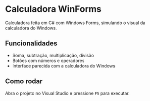 # Calculadora WinForms

Calculadora feita em C# com Windows Forms, simulando o visual da calculadora do Windows.

## Funcionalidades
- Soma, subtração, multiplicação, divisão
- Botões com números e operadores
- Interface parecida com a calculadora do Windows

## Como rodar
Abra o projeto no Visual Studio e pressione `F5` para executar.
